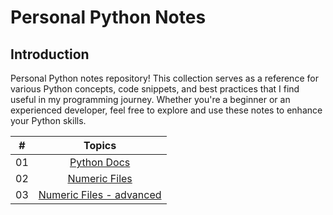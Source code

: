 # Personal Python Notes

## Introduction
Personal Python notes repository! This collection serves as a reference for various Python concepts, code snippets, and best practices that I find useful in my programming journey. Whether you're a beginner or an experienced developer, feel free to explore and use these notes to enhance your Python skills.

| #  | Topics                                                    |
|----|:---------------------------------------------------------:|
| 01  |  [Python Docs](https://github.com/Suhas-Sharath/Py_Notes/tree/main/Python%20-%20docs-pdf)|
| 02  |  [Numeric Files](https://github.com/Suhas-Sharath/Py_Notes/blob/main/Python%20Concepts/numeric.ipynb)|
| 03  |  [Numeric Files - advanced](https://github.com/Suhas-Sharath/Py_Notes/blob/main/Python%20Concepts/numeric-advanced.ipynb)|
